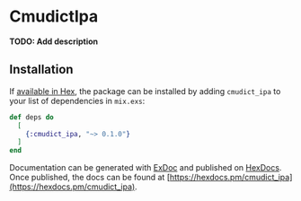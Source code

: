 # CmudictIpa

**TODO: Add description**

## Installation

If [available in Hex](https://hex.pm/docs/publish), the package can be installed
by adding `cmudict_ipa` to your list of dependencies in `mix.exs`:

```elixir
def deps do
  [
    {:cmudict_ipa, "~> 0.1.0"}
  ]
end
```

Documentation can be generated with [ExDoc](https://github.com/elixir-lang/ex_doc)
and published on [HexDocs](https://hexdocs.pm). Once published, the docs can
be found at [https://hexdocs.pm/cmudict_ipa](https://hexdocs.pm/cmudict_ipa).

